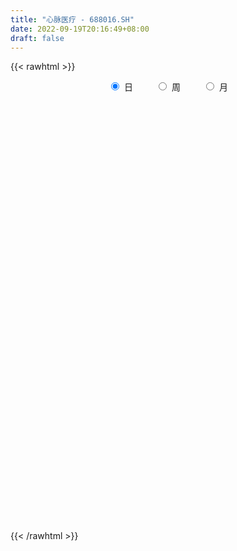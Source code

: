```yaml
---
title: "心脉医疗 - 688016.SH"
date: 2022-09-19T20:16:49+08:00
draft: false
---
```

{{< rawhtml >}}
    <div style="text-align: center">
        <label style="padding: 1rem;"><input style="margin-right: .5rem" type="radio" name="period" value="D" checked onclick="period_change(this)">日</label>
        <label style="padding: 1rem;"><input style="margin-right: .5rem" type="radio" name="period" value="W" onclick="period_change(this)">周</label>
        <label style="padding: 1rem;"><input style="margin-right: .5rem" type="radio" name="period" value="M" onclick="period_change(this)">月</label>
    </div>
    <div id="chart" style="height: 700px;"></div> 
    <script type="text/javascript">
        const D_v = [5362.1,8549.24,5292.3,3739.11,5322.43,4822.79,6301.2,3934.48,6529.65,4353.02,5634.06,9788.42,6520.98,4275.42,5617.44,7075.38,4337.79,5950.2,9230.63,6443.87,7097.33,4766.24,6644.65,7410.18,7246.4,9029.74,9528.93,5361.89,5783.45,6782.32,7999.44,8532.52,5024.85,6562.61,10204.37,4949.22,4022.01,6606.18,5661.13,6187.24,6098.86,9137.59,7757.37,8166.64,24225.5,17425.24,6211.13,6787.48,4270.67,4142.32,7940.36,4855.49,4228.87,3008.72,3812.61,3675.63,10100.91,19408.13,9542.53,6154.69,10574.39,8295.93,5486.12,3371.38,4415.21,5123.83,5556.57,7591.77,9276.65,9242.32,11595.02,9794.68,10812.24,6787.59,5885.99,5762.02,4902.58,3829.95,5508.45,3193.37,4958.0,5951.21,6599.85,5439.21,8604.05,11075.35,12552.76,9845.05,8743.18,12873.83,9192.65,11613.05,11841.86,4350.8,6134.19,5274.65,5312.11,5524.05,6024.32,6665.31,7298.25,5209.36,8189.89,6166.61,7783.61,7590.1,5905.06,6589.14,5668.15,4759.34,7058.88,5789.51,14429.42,9066.0,6000.19,4377.37,9532.63,10191.54,5562.02,8157.22,8401.04,6257.51,6689.06,3923.78,5043.19,8658.71,5981.34,5508.51,2912.3,5655.09,3053.97,3043.1,2151.11,2981.45,1621.03,1618.14,5585.32,4264.65,3105.52,2640.15,5056.93,3482.63,6626.64,4833.75,3949.46,2524.09,3535.55,9578.8,5227.43,4433.17,5654.09,3354.06,3928.48,3417.46,5551.31,24885.04,15737.67,9290.69,13836.79,9647.14,5867.44,6658.32,8044.88,6056.36,6179.21,5420.99,4420.5,4744.98,5510.84,5049.85,7451.33,3876.14,3967.33,7562.09,7822.18,8760.82,4528.48,5402.95,3782.76,4784.54,5236.85,14113.38,7230.65,6962.69,7302.25,4247.15,5384.2,5511.4,6447.13,5912.61,6446.05,5943.17,5806.15,5737.81,6517.19,6249.78,4803.1,4940.03,5582.65,5761.1,6183.16,4461.94,4150.52,7284.42,9780.68,11349.94,10408.23,11178.74,7143.56,13913.09,9419.6,9902.52,12603.44,18684.34,23220.74,26606.02,14021.86,15874.11,10748.03,13997.74,10950.62,11956.73,13231.88,16168.79,13206.19,10862.53,14387.03,11099.58,15947.3,15590.33,9842.41,7682.02,13362.32,11347.35,6869.96,8339.22,5198.66,8567.74,19064.76,15232.59,8083.78,6458.83,9111.42,9089.61,9826.95,6828.49,9633.63,14352.14,12695.66,8369.38,9682.53,8811.73,9701.59,5779.4,7404.83,15614.33,22190.25,11845.61,13471.63,27013.76,15845.67,12345.89,18339.73,12344.72,9328.94,12881.01,10982.95,7200.27,8232.71,8548.94,6186.55,13188.75,11244.25,5837.94,6544.46,6258.29,7216.74,5445.68,7945.94,11556.99,8115.01,13140.55,10323.18,14399.52,19410.5,18692.55,11111.78,11075.88,11697.52,9155.74,14969.04,15772.38,9481.65,12365.91,8290.55,7384.32,7551.98,7440.71,7289.06,10730.82,7722.66,4164.69,9430.42,4921.23,8618.84,6676.59,4419.12,11017.44,5549.47,6640.16,10085.49,5671.04,8604.18,3652.8,5528.3,4327.03,3690.93,6690.1,3074.55,3038.62,6187.27,5384.95,9067.39,3958.77,5388.94,4539.79,6988.36,6818.37,4581.69,5158.86,5074.14,5655.13,16103.38,11516.85,18062.63,10608.66,7963.84,10525.46,5404.67,10103.29,8492.36,5952.75,16210.47,10048.43,9413.12,7674.71,6583.95,5481.81,6408.89,6736.61,5113.65,5112.76,7944.87,3605.15,4117.18,3620.26,4294.87,2987.15,4423.39,5941.22,15718.31,13608.52,5058.93,4341.94,5069.71,8297.16,5437.98,5805.8,4889.08,5445.48,4380.49,3612.9,4511.99,12175.19,9129.22,5952.61,9867.7,4801.21,8793.95,4364.47,5651.9,3639.12,2550.95,5042.48,5731.53,4119.04,3240.86,3948.28,4420.31,4236.91,2926.14,3120.2,4127.83,3383.62,3835.43,2721.55,3262.71,5344.03,3821.14,6818.83,5321.2,7570.76,4529.79,7068.71,8357.25,5630.69,6680.63,5123.83,6714.04,5010.93,3893.12,3307.2,3213.94,2994.87,3175.49,3744.7,4511.87,4382.75,3484.23,4438.4,3383.64,5096.85,10677.19,11846.74,10445.14,12283.75,9628.35,12035.58,8267.06,15404.73,8850.16,7127.74,12721.82,9240.8,8499.24,6751.05,7796.2,8603.81,5247.77,7464.45,7863.64,9735.51,7422.36,7143.29,9191.19,15600.26,11760.48,16499.17,17945.8,8625.59,7214.46,7761.91,9908.0,14643.46,6897.92,7492.11,9035.6,7318.74,7481.32,8100.46,5275.83,35175.01,24498.84,12051.24,16652.57,10488.67,12756.45,11765.99,13538.79,12623.05,9387.65,7898.11,5854.92,11374.64,6504.34,7541.84,4848.52,5940.95,7326.02,10635.01,11818.73,8474.7,15344.26,7323.5,22230.41,13110.81,7235.71,9724.57,9457.15,6743.65,32032.94,19757.44,16474.08,8468.73,14057.35,14158.11,8174.95,11389.48,11023.67,12256.07]
const D_histogram = [0.0,-0.4467236467,-0.3353336418,-0.290827699,-0.2560902486,-0.4967470012,-1.5350825082,-2.1143521652,-3.16268014,-3.8384880324,-3.7133270537,-2.7651437067,-1.9009989282,-1.175805574,-0.5168806715,0.560455134,0.9067227222,1.3712475479,1.6424627937,1.1523320613,0.2591256156,-0.1129667527,0.1236188562,0.8438998632,1.7172654774,2.4224569432,3.4647657846,4.1516772679,4.0298254126,3.6152393102,2.4780055112,2.4849090462,2.0197307043,0.8406534564,-0.9538176967,-2.0166801197,-2.1254344707,-1.5860600369,-1.3160511554,-1.1819959606,-1.5829345831,-1.2064801045,-0.7209632215,-0.0587939485,-2.09654876,-2.459623717,-2.7669327304,-3.6371803774,-3.8095254557,-3.6435077564,-2.9020487706,-2.0695701929,-1.7735407305,-1.4614625926,-0.7503028565,-0.5859213121,-1.1167850256,-2.5820892986,-3.0308854606,-2.7457490238,-2.1815947508,-0.6853927252,0.5133868003,1.1196728707,1.731884975,2.3577196342,2.7739458279,2.5284068335,1.7724486102,1.1693093102,1.7075218016,2.6379971614,3.8954773267,5.0450801138,5.3016180049,5.1847431644,4.8064321462,4.1525194696,3.2613350347,2.6653213654,2.0120882171,1.4879420602,1.0158217544,0.296248581,-0.185912864,0.039945865,0.8967581012,0.9776131293,0.5426721208,1.8596560378,2.6059939568,2.5443559998,3.6776581025,4.0658090026,4.0721710472,3.535420993,3.9304407464,3.2154452337,3.8444844866,4.6532551884,3.3052878096,1.3317135698,-0.5251231038,-2.1604778463,-3.59124873,-4.0128810606,-3.9660381166,-4.9253277059,-4.8142525282,-4.6034170441,-4.4014515654,-3.4078804023,-4.6268509898,-3.8977094563,-3.2372669828,-2.5762892418,-1.9226938376,-1.8786030329,-2.4034677846,-2.1396087094,-1.5307470076,-0.3422325419,-0.2112430679,-0.070455047,-0.9352352746,-3.3585934802,-4.5443291484,-4.2947088113,-4.1570512265,-4.2647243084,-3.5733198477,-2.2413288538,-1.1500972157,-0.211383078,0.2505188553,0.6427737924,1.894065627,2.3298620061,2.685853419,2.9223689991,3.3565869578,4.0712939288,4.3075163963,4.3001289001,3.8996178562,3.2871482039,2.6251538485,2.4324504855,2.1408633614,1.656028616,2.0423780865,2.1304420719,1.7087295966,1.9838196983,2.7590347382,5.0873560513,6.1016385697,5.8633836408,4.174846505,3.1828196842,2.0479646784,1.7992998711,1.334526335,0.9560100402,-0.5856501723,-1.5540015355,-1.8598206674,-1.8934801997,-1.8372672778,-1.9072781848,-1.0298566679,-0.2391517813,-0.0376528982,1.4388580138,1.965647442,2.8351030527,3.2603891322,2.6430117585,2.2248918622,1.434778056,1.2378027439,3.5267208001,3.4881376372,2.0345720011,0.8001682055,-0.2218580968,-2.121166966,-3.5476038922,-3.9598062028,-4.9743675366,-5.2227965699,-6.0599366072,-5.2070512738,-4.0450430561,-1.8526356424,0.5124146067,2.0462129115,2.4021243589,4.3198660665,6.6645374519,6.8495591099,7.411267418,6.881279476,4.4225666894,4.3939587349,0.9009242348,-0.6519585407,-2.9582772441,-4.640439304,-5.9168731735,-6.8688167761,-7.1133909359,-7.6213834585,-8.8197345867,-8.5509787202,-9.9463504494,-9.4733123521,-10.0372973012,-9.9556580602,-9.708766152,-9.218923279,-8.7684557849,-7.0431404864,-7.1126877865,-6.1239443491,-4.916915332,-4.5734674377,-3.6831264219,-4.0499001833,-2.4479465761,-1.2201398864,-0.5628399005,1.0483417873,1.4615108196,1.6572032051,1.3202820156,1.3010820165,0.9436343714,-0.2793185528,0.3033884297,1.086781054,1.6282220886,1.0886419198,0.5910010581,0.0307916454,-0.1130356059,-0.3441878561,-1.1487730067,-1.040126969,-0.1147975242,0.0297231622,0.0371359112,0.717569032,1.0913880705,0.9682313858,2.1045528742,1.0041485518,0.067130105,0.3612806836,2.9297212635,3.969240808,4.2913324891,4.8282341905,4.7299126036,4.1155000301,4.1628104602,3.7749821454,3.1899616122,2.4913402828,1.821383868,1.0950638412,0.0345906598,-1.0368587608,-1.532076319,-1.7828133249,-1.6588906924,-1.332210064,-0.8701972317,-0.8701781129,-1.2885716046,-1.3610547737,-1.1000598657,-1.2155808591,-0.765014808,0.0140206058,1.229927221,2.01429834,2.2265735147,2.8751899151,2.7937333125,3.7337916792,4.8447024274,5.1369892561,5.6294329755,5.574338248,4.9607472644,4.5036129756,3.5870737109,2.9904363515,3.3628821758,2.8534789732,2.2895442886,1.237780079,0.4309837949,-0.6308745739,-1.7980513616,-2.4432895686,-3.190415233,-3.7641500036,-3.8644430748,-3.17082697,-2.9009084606,-2.0687199935,-1.5356708456,-1.4608958228,-1.0606605472,-1.0104268244,-1.6527865508,-1.7485847689,-1.6376676398,-1.9634153675,-2.1079829754,-1.3084649517,-0.6702618019,-0.1312723294,0.3322544722,0.6934323157,0.3139002192,-0.0856886193,-0.3982104996,-0.8258557367,-0.7544405223,-1.7334788355,-1.2913510179,-0.4030850869,-0.088765709,-0.2091719883,-0.8128854796,-1.1646358657,-1.7936631778,-2.6104736541,-2.7559297271,-3.402254449,-3.6176074452,-3.7290106958,-3.4520436547,-2.6766523811,-2.0918267669,-1.0371315656,-0.2290613708,0.1081747957,0.1847067699,0.944090949,1.4513370752,1.5581365632,1.7181386716,1.7594229075,1.5197353479,1.7493032521,1.9295854299,3.2834068663,3.6082641915,3.7224204038,3.4539194781,3.3110729999,3.5723960238,3.0511407857,1.9416888698,0.8568104441,0.6935801167,0.7895268706,0.0602141264,-0.7302550464,-1.8726945253,-1.5678474666,-1.0792051648,0.338768474,1.1836912991,2.4405893036,3.1854506835,2.8393779683,2.2436720185,1.878184702,2.2290008561,1.7206618694,1.226233928,0.8344866617,-0.0671343685,-1.0609511069,-2.1869503723,-2.6055428261,-3.1546650976,-3.3507645146,-3.5144483507,-3.1459989416,-2.8645961309,-2.8265790366,-3.0579155289,-3.0675621785,-3.5651082197,-3.7222409631,-3.5044222513,-3.2349881729,-2.139041889,-0.5693334766,0.3439433126,0.7645750742,1.3938074326,2.1584677395,2.7045457811,3.1841293185,3.1646119115,3.0615652253,2.857362885,2.7362636469,2.8141441739,2.6960908868,2.0328007584,1.5231351105,0.8113632676,0.4270220469,0.2332591672,1.1232850758,2.1724176187,3.0615771891,3.4107827658,2.9883191476,3.0311759064,2.3328958501,2.5670714547,2.2922378205,1.5754472519,1.6903206808,1.9553825763,2.0766952346,1.8830268636,1.4595045042,0.6625386416,0.1625316686,-0.2473982141,-0.2973805519,-0.6111291594,-1.1936148086,-1.4001047921,-1.3454251291,-0.6865074131,-0.9371353052,-0.3334804973,-0.7856042366,-1.1981488311,-1.8065887207,-2.9159756187,-3.8527096461,-3.2882764219,-3.1975359464,-2.9621003162,-2.98617865,-2.6370748977,-1.9821186958,-1.6100854575,-1.2199792712,-2.1489440872,-2.9282778852,-3.2555057339,-3.5753697483,-3.4272741125,-3.3827682699,-3.225505867,-2.5459949749,-1.5804542731,-0.923628749,-0.4275326429,-0.0572103665,0.6355552031,0.9693526639,1.0744027193,1.0721568419,1.098613225,1.0153625122,0.8960319189,0.6683175185,0.4526454354,-0.1274723462,-0.2416126596,0.1381288359,0.4638653496,0.7810157089,1.0137520139,1.2594785137,1.4133557043,1.9074469322,1.9176346048,2.2539637501,2.1663142538,2.2471787123,2.0573520627,1.9366960253,1.8364167657,1.5355531644,0.9157462371]
const D_fast = [0.0,-0.5584045584,-0.5308479639,-0.5590489458,-0.5883340576,-0.9531775605,-2.3752836946,-3.4831413928,-5.3221394027,-6.9575693032,-7.7607400879,-7.5038426676,-7.1149476212,-6.6837056604,-6.1540009258,-4.9365513368,-4.3636030681,-3.5562663554,-2.8744354112,-3.0764831282,-3.9049081701,-4.3052422266,-4.0377519036,-3.1064959308,-1.8038139472,-0.4930082456,1.4154920419,3.1403228423,4.02592734,4.5151510652,3.997418644,4.6255494405,4.6653037747,3.6963898909,1.6634643137,0.0964318607,-0.543681108,-0.4008216833,-0.4598255907,-0.6212693861,-1.4179416544,-1.3431072019,-1.0378311242,-0.3903603384,-2.9522523399,-3.9302332261,-4.9292754221,-6.7088181634,-7.8335446056,-8.5784038455,-8.5624570523,-8.2473710228,-8.394726743,-8.4480142532,-7.9244302313,-7.9065290149,-8.7165889848,-10.8274155825,-12.0339331096,-12.4352339288,-12.4164783435,-11.0916244992,-9.7644982736,-8.8782939855,-7.8331106375,-6.6178460698,-5.5081334191,-5.1215707051,-5.4344167758,-5.7452287483,-4.7801358065,-3.1901611563,-0.9588116594,1.4520611562,3.0340035485,4.2133144991,5.0366115174,5.4208287082,5.344978032,5.4152947041,5.2650836101,5.1129229682,4.894758101,4.2492470729,3.7206074118,3.9564526071,5.0374543687,5.362712679,5.0634397008,6.8453376272,8.2431740354,8.8176250784,10.8703417066,12.2749448575,13.2993496639,13.6464548579,15.0240847979,15.1129505936,16.7031109681,18.675195467,18.1535500406,16.5129041932,14.5247867437,12.3493125397,10.0207294734,8.5958768776,7.6512102926,5.4605887768,4.3681008225,3.4280820455,2.5296846328,2.6712856954,0.2956023605,0.0503165298,-0.0985577424,-0.0816523118,0.091269633,-0.3342903205,-1.4600220184,-1.7310651205,-1.5048901706,-0.4019338404,-0.3237551334,-0.2005808742,-1.2991699205,-4.5621764961,-6.8839944514,-7.7080513172,-8.6096565389,-9.783510698,-9.9854361992,-9.2137774187,-8.4100700845,-7.5242017163,-6.9996700692,-6.446721684,-4.7219134427,-3.703651562,-2.6761967944,-1.7090889646,-0.4357242664,1.2968061868,2.6099077534,3.6775524822,4.2519459024,4.4612633011,4.4555574077,4.8709666661,5.1145953824,5.043767791,5.9407117831,6.5613862864,6.5668562103,7.3379012366,8.802874961,12.4030352869,14.9427274478,16.1703184291,15.5254929196,15.3291710199,14.7063071837,14.9074673441,14.7763253918,14.636811607,12.9487388514,11.5918871043,10.8211128056,10.3140832234,9.9109793259,9.3641488726,9.9841062226,10.7150231638,10.9071088224,12.7433342379,13.7615355265,15.3397669004,16.5801502629,16.6235258289,16.7616288981,16.330209606,16.4426849799,19.613283236,20.4467344824,19.5018118466,18.4674501023,17.3899592759,14.9603586652,12.647020766,11.2448669046,8.9867136867,7.4325855109,5.0804613219,4.6315838367,4.7823312904,6.5115797935,9.0047336943,11.0500852269,12.0065277642,15.0042359883,19.0150417367,20.9124531722,23.3269783348,24.5173102618,23.1642391475,24.2341208768,20.9663174353,19.2504450246,16.2045570103,13.3622851243,10.6066329615,7.9374851649,5.914563271,3.5012248839,0.097940109,-1.7710487045,-5.6530080461,-7.5482980369,-10.6216073113,-13.0288825854,-15.2091822151,-17.0240701619,-18.765716614,-18.8011864371,-20.6489056838,-21.1911483337,-21.2133481496,-22.0132671147,-22.0437077044,-23.4229565116,-22.4329895485,-21.5102178304,-20.9936278195,-19.1203606849,-18.3418139477,-17.731820761,-17.7386714465,-17.4326009415,-17.5541399937,-18.8469225561,-18.1883684662,-17.1332805785,-16.1847840217,-16.4522037105,-16.8020943077,-17.354605809,-17.5266919618,-17.843891176,-18.9356695783,-19.0870552829,-18.1904252192,-18.0384737422,-18.0217770154,-17.1619516366,-16.5152855805,-16.3963844188,-14.7339247118,-15.5832918962,-16.5035278168,-16.1190570673,-12.8181861715,-10.7863564251,-9.3914316217,-7.6474713727,-6.5633148086,-6.1488523746,-5.0608393294,-4.504922108,-4.292452238,-4.3682384968,-4.5828489446,-5.0354030111,-6.0872285275,-7.4178926384,-8.2961292763,-8.9925696134,-9.2833696541,-9.2897415417,-9.0452780173,-9.2628034267,-10.0033398196,-10.4160866821,-10.4301067404,-10.8495229487,-10.5902105995,-9.8076700343,-8.2842816138,-6.9963359099,-6.2274173565,-4.8600034773,-4.2430267517,-2.3695204653,-0.0474341102,1.5291000325,3.4289019958,4.7673918303,5.3939876628,6.0627566179,6.0429857809,6.1939575093,7.4071238777,7.6110904184,7.6195418059,6.877222616,6.1781722807,4.9585952684,3.3419056403,2.0858450411,0.5411155684,-0.973656703,-2.040060543,-2.1391511806,-2.5944597864,-2.2794513176,-2.1303198812,-2.4207688141,-2.2856986753,-2.4880716586,-3.5436280227,-4.076572433,-4.3750722139,-5.1916737834,-5.8632371352,-5.3908353494,-4.9201976501,-4.41402626,-3.8674358403,-3.3328999178,-3.6339569596,-4.0549679528,-4.4670424581,-5.1011516293,-5.2183465455,-6.6307545676,-6.5114645044,-5.7239698452,-5.4318418945,-5.6045411709,-6.4114760321,-7.0543853846,-8.1318284912,-9.601257381,-10.4356958858,-11.9325842199,-13.0523390775,-14.095995002,-14.6820388745,-14.5758106963,-14.5139417738,-13.7185294638,-12.9677246117,-12.6034447463,-12.4807360797,-11.4853291633,-10.6152487683,-10.1189151395,-9.5293783632,-9.0482384005,-8.9079921231,-8.2410984058,-7.5784198705,-5.4037467176,-4.1768233446,-3.1320620313,-2.5370830875,-1.8521613157,-0.6977392858,-0.4562093275,-1.0802390259,-1.9509148406,-1.9407501389,-1.6474216672,-2.3616808799,-3.3347138142,-4.9453269245,-5.0324417325,-4.8136007219,-3.3109349646,-2.1700893147,-0.3030439843,1.2381800665,1.6019518433,1.5671638982,1.6712227572,2.5792891253,2.5011156059,2.3132461466,2.1301205457,1.2117159234,-0.0473385918,-1.7200754502,-2.7900536105,-4.1278421565,-5.1616327021,-6.2039286259,-6.6219789522,-7.0567251742,-7.725352839,-8.7211682136,-9.4977054078,-10.886528504,-11.9742214881,-12.6325083391,-13.1718213039,-12.6106354923,-11.1832604491,-10.1839978317,-9.5722223016,-8.594538085,-7.2902608432,-6.0680463563,-4.7924304894,-4.0207949185,-3.3584502984,-2.8483119174,-2.2853452438,-1.5039286734,-0.9479592387,-1.1030491775,-1.2319310478,-1.7408620738,-2.0184477828,-2.1538958706,-0.9830486931,0.6091882545,2.2637421222,3.4656433904,3.790259559,4.5909102944,4.4758542006,5.351797669,5.6500234898,5.3270947342,5.8645483333,6.6184558729,7.2589423398,7.5360306847,7.4773844514,6.8460532492,6.3866791934,5.9148997571,5.7905722813,5.324041384,4.4431520327,3.8866358511,3.6049592319,4.0922500946,3.6073383762,4.1276230598,3.4790982614,2.767016459,1.7069293893,-0.1314514134,-2.0313628523,-2.2889987335,-2.9976422446,-3.5027316936,-4.2733546898,-4.5835196619,-4.424093134,-4.4545812601,-4.3694698916,-5.8356707294,-7.3470739986,-8.4881782808,-9.7018847323,-10.4106076247,-11.2117938495,-11.8609079134,-11.817895765,-11.2474686315,-10.8215502946,-10.4323373492,-10.0763176644,-9.2246632941,-8.6485276673,-8.2748769321,-8.009083599,-7.7079739096,-7.5373839945,-7.432706608,-7.4933416287,-7.5958523529,-8.2078382212,-8.3823816994,-7.968107995,-7.5264051439,-7.0140008573,-6.5278265489,-5.9672304206,-5.460014304,-4.489061343,-3.9994650193,-3.0996449364,-2.6457158693,-2.0030567327,-1.6785453667,-1.3150273976,-0.9562024658,-0.873177776,-1.2640481441]
const D_slow = [0.0,-0.1116809117,-0.1955143221,-0.2682212469,-0.332243809,-0.4564305593,-0.8402011864,-1.3687892277,-2.1594592627,-3.1190812708,-4.0474130342,-4.7386989609,-5.2139486929,-5.5079000864,-5.6371202543,-5.4970064708,-5.2703257903,-4.9275139033,-4.5168982049,-4.2288151895,-4.1640337856,-4.1922754738,-4.1613707598,-3.950395794,-3.5210794246,-2.9154651888,-2.0492737427,-1.0113544257,-0.0038980725,0.899911755,1.5194131328,2.1406403943,2.6455730704,2.8557364345,2.6172820103,2.1131119804,1.5817533627,1.1852383535,0.8562255647,0.5607265745,0.1649929287,-0.1366270974,-0.3168679028,-0.3315663899,-0.8557035799,-1.4706095091,-2.1623426917,-3.071637786,-4.02401915,-4.9348960891,-5.6604082817,-6.1778008299,-6.6211860125,-6.9865516607,-7.1741273748,-7.3206077028,-7.5998039592,-8.2453262839,-9.003047649,-9.689484905,-10.2348835927,-10.406231774,-10.2778850739,-9.9979668562,-9.5649956125,-8.9755657039,-8.282079247,-7.6499775386,-7.206865386,-6.9145380585,-6.4876576081,-5.8281583177,-4.8542889861,-3.5930189576,-2.2676144564,-0.9714286653,0.2301793713,1.2683092386,2.0836429973,2.7499733387,3.2529953929,3.624980908,3.8789363466,3.9529984919,3.9065202758,3.9165067421,4.1406962674,4.3850995497,4.5207675799,4.9856815894,5.6371800786,6.2732690785,7.1926836042,8.2091358548,9.2271786166,10.1110338649,11.0936440515,11.8975053599,12.8586264815,14.0219402786,14.848262231,15.1811906235,15.0499098475,14.5097903859,13.6119782034,12.6087579383,11.6172484091,10.3859164827,9.1823533506,8.0314990896,6.9311361982,6.0791660977,4.9224533502,3.9480259861,3.1387092404,2.49463693,2.0139634706,1.5443127124,0.9434457662,0.4085435889,0.025856837,-0.0597012985,-0.1125120655,-0.1301258272,-0.3639346459,-1.2035830159,-2.339665303,-3.4133425058,-4.4526053125,-5.5187863896,-6.4121163515,-6.9724485649,-7.2599728689,-7.3128186383,-7.2501889245,-7.0894954764,-6.6159790697,-6.0335135681,-5.3620502134,-4.6314579636,-3.7923112242,-2.774487742,-1.6976086429,-0.6225764179,0.3523280462,1.1741150971,1.8304035593,2.4385161806,2.973732021,3.387739175,3.8983336966,4.4309442146,4.8581266137,5.3540815383,6.0438402228,7.3156792357,8.8410888781,10.3069347883,11.3506464145,12.1463513356,12.6583425052,13.108167473,13.4417990568,13.6808015668,13.5343890237,13.1458886399,12.680933473,12.2075634231,11.7482466036,11.2714270574,11.0139628905,10.9541749451,10.9447617206,11.304476224,11.7958880845,12.5046638477,13.3197611308,13.9805140704,14.5367370359,14.8954315499,15.2048822359,16.0865624359,16.9585968452,17.4672398455,17.6672818969,17.6118173727,17.0815256312,16.1946246581,15.2046731074,13.9610812233,12.6553820808,11.140397929,9.8386351106,8.8273743465,8.3642154359,8.4923190876,9.0038723155,9.6044034052,10.6843699218,12.3505042848,14.0628940623,15.9157109168,17.6360307858,18.7416724581,19.8401621419,20.0653932006,19.9024035654,19.1628342544,18.0027244283,16.523506135,14.806301941,13.027954207,11.1226083424,8.9176746957,6.7799300156,4.2933424033,1.9250143152,-0.5843100101,-3.0732245251,-5.5004160631,-7.8051468829,-9.9972608291,-11.7580459507,-13.5362178973,-15.0672039846,-16.2964328176,-17.439799677,-18.3605812825,-19.3730563283,-19.9850429723,-20.2900779439,-20.4307879191,-20.1687024722,-19.8033247673,-19.389023966,-19.0589534621,-18.733682958,-18.4977743652,-18.5676040033,-18.4917568959,-18.2200616324,-17.8130061103,-17.5408456303,-17.3930953658,-17.3853974544,-17.4136563559,-17.4997033199,-17.7868965716,-18.0469283139,-18.0756276949,-18.0681969044,-18.0589129266,-17.8795206686,-17.606673651,-17.3646158045,-16.838477586,-16.587440448,-16.5706579218,-16.4803377509,-15.747907435,-14.755597233,-13.6827641108,-12.4757055631,-11.2932274122,-10.2643524047,-9.2236497897,-8.2799042533,-7.4824138503,-6.8595787796,-6.4042328126,-6.1304668523,-6.1218191873,-6.3810338775,-6.7640529573,-7.2097562885,-7.6244789616,-7.9575314776,-8.1750807856,-8.3926253138,-8.714768215,-9.0550319084,-9.3300468748,-9.6339420896,-9.8251957916,-9.8216906401,-9.5142088348,-9.0106342499,-8.4539908712,-7.7351933924,-7.0367600643,-6.1033121445,-4.8921365376,-3.6078892236,-2.2005309797,-0.8069464177,0.4332403984,1.5591436423,2.45591207,3.2035211579,4.0442417018,4.7576114451,5.3299975173,5.639442537,5.7471884858,5.5894698423,5.1399570019,4.5291346097,3.7315308015,2.7904933006,1.8243825319,1.0316757894,0.3064486742,-0.2107313242,-0.5946490356,-0.9598729913,-1.2250381281,-1.4776448342,-1.8908414719,-2.3279876641,-2.7374045741,-3.2282584159,-3.7552541598,-4.0823703977,-4.2499358482,-4.2827539305,-4.1996903125,-4.0263322335,-3.9478571787,-3.9692793336,-4.0688319585,-4.2752958926,-4.4639060232,-4.8972757321,-5.2201134866,-5.3208847583,-5.3430761855,-5.3953691826,-5.5985905525,-5.8897495189,-6.3381653134,-6.9907837269,-7.6797661587,-8.5303297709,-9.4347316322,-10.3669843062,-11.2299952199,-11.8991583151,-12.4221150069,-12.6813978983,-12.738663241,-12.711619542,-12.6654428495,-12.4294201123,-12.0665858435,-11.6770517027,-11.2475170348,-10.8076613079,-10.427727471,-9.9904016579,-9.5080053004,-8.6871535839,-7.785087536,-6.8544824351,-5.9910025656,-5.1632343156,-4.2701353096,-3.5073501132,-3.0219278957,-2.8077252847,-2.6343302555,-2.4369485379,-2.4218950063,-2.6044587679,-3.0726323992,-3.4645942658,-3.734395557,-3.6497034386,-3.3537806138,-2.7436332879,-1.947270617,-1.2374261249,-0.6765081203,-0.2069619448,0.3502882692,0.7804537365,1.0870122186,1.295633884,1.2788502919,1.0136125151,0.4668749221,-0.1845107845,-0.9731770589,-1.8108681875,-2.6894802752,-3.4759800106,-4.1921290433,-4.8987738025,-5.6632526847,-6.4301432293,-7.3214202842,-8.251980525,-9.1280860878,-9.936833131,-10.4715936033,-10.6139269724,-10.5279411443,-10.3367973758,-9.9883455176,-9.4487285827,-8.7725921375,-7.9765598078,-7.18540683,-6.4200155237,-5.7056748024,-5.0216088907,-4.3180728472,-3.6440501255,-3.1358499359,-2.7550661583,-2.5522253414,-2.4454698297,-2.3871550378,-2.1063337689,-1.5632293642,-0.7978350669,0.0548606245,0.8019404114,1.559734388,2.1429583505,2.7847262142,3.3577856693,3.7516474823,4.1742276525,4.6630732966,5.1822471052,5.6530038211,6.0178799472,6.1835146076,6.2241475247,6.1622979712,6.0879528332,5.9351705434,5.6367668413,5.2867406432,4.950384361,4.7787575077,4.5444736814,4.4611035571,4.2647024979,3.9651652901,3.51351811,2.7845242053,1.8213467938,0.9992776883,0.1998937017,-0.5406313773,-1.2871760398,-1.9464447643,-2.4419744382,-2.8444958026,-3.1494906204,-3.6867266422,-4.4187961135,-5.2326725469,-6.126514984,-6.9833335121,-7.8290255796,-8.6354020464,-9.2719007901,-9.6670143584,-9.8979215456,-10.0048047063,-10.0191072979,-9.8602184972,-9.6178803312,-9.3492796514,-9.0812404409,-8.8065871346,-8.5527465066,-8.3287385269,-8.1616591473,-8.0484977884,-8.0803658749,-8.1407690398,-8.1062368309,-7.9902704935,-7.7950165662,-7.5415785628,-7.2267089343,-6.8733700083,-6.3965082752,-5.917099624,-5.3536086865,-4.8120301231,-4.250235445,-3.7358974293,-3.251723423,-2.7926192315,-2.4087309404,-2.1797943812]
const D_data = [['2020-08-28', 277.0, 280.0, 276.12, 281.56],['2020-08-31', 280.0, 273.0, 269.51, 283.87],['2020-09-01', 273.5, 278.75, 270.1, 279.0],['2020-09-02', 278.01, 278.05, 276.0, 283.18],['2020-09-03', 279.37, 277.88, 272.38, 280.0],['2020-09-04', 273.0, 273.51, 267.11, 275.94],['2020-09-07', 270.31, 259.13, 257.05, 272.99],['2020-09-08', 259.13, 258.87, 256.0, 264.0],['2020-09-09', 258.0, 246.2, 244.5, 258.0],['2020-09-10', 250.0, 243.0, 243.0, 253.5],['2020-09-11', 242.01, 248.0, 235.78, 249.48],['2020-09-14', 252.92, 258.0, 252.9, 269.99],['2020-09-15', 257.0, 259.28, 252.1, 263.98],['2020-09-16', 258.93, 259.85, 258.5, 266.8],['2020-09-17', 260.78, 261.3, 255.99, 264.92],['2020-09-18', 261.78, 270.48, 259.27, 270.78],['2020-09-21', 270.0, 265.0, 265.0, 272.0],['2020-09-22', 266.0, 268.87, 263.42, 274.88],['2020-09-23', 269.2, 268.98, 267.52, 274.45],['2020-09-24', 267.0, 259.34, 259.29, 270.49],['2020-09-25', 260.5, 250.5, 250.18, 262.43],['2020-09-28', 252.0, 253.06, 246.97, 254.36],['2020-09-29', 254.43, 259.73, 252.01, 265.09],['2020-09-30', 262.88, 268.2, 262.11, 274.0],['2020-10-09', 273.99, 274.94, 269.0, 277.99],['2020-10-12', 275.98, 278.32, 269.13, 280.0],['2020-10-13', 278.3, 289.3, 276.09, 289.98],['2020-10-14', 288.0, 292.38, 285.99, 297.0],['2020-10-15', 290.01, 286.99, 284.47, 292.78],['2020-10-16', 283.2, 285.0, 283.2, 296.98],['2020-10-19', 283.56, 274.35, 272.0, 285.0],['2020-10-20', 274.25, 287.88, 271.17, 288.08],['2020-10-21', 288.06, 282.87, 282.5, 291.96],['2020-10-22', 280.58, 271.0, 268.38, 287.78],['2020-10-23', 273.5, 255.56, 250.8, 274.39],['2020-10-26', 255.05, 256.12, 245.33, 259.2],['2020-10-27', 256.13, 263.5, 256.13, 265.0],['2020-10-28', 265.55, 271.5, 263.98, 274.48],['2020-10-29', 270.0, 269.3, 263.3, 272.36],['2020-10-30', 274.01, 267.79, 264.31, 274.01],['2020-11-02', 268.8, 259.3, 259.11, 271.76],['2020-11-03', 258.84, 267.86, 258.84, 270.38],['2020-11-04', 269.32, 270.76, 264.58, 273.58],['2020-11-05', 274.5, 275.73, 273.75, 283.98],['2020-11-06', 271.38, 237.2, 226.07, 271.38],['2020-11-09', 232.0, 249.68, 221.0, 255.0],['2020-11-10', 248.0, 246.2, 245.51, 254.87],['2020-11-11', 241.75, 233.0, 232.22, 248.92],['2020-11-12', 235.33, 235.42, 233.01, 240.75],['2020-11-13', 233.02, 236.01, 230.0, 238.0],['2020-11-16', 255.99, 242.3, 233.0, 255.99],['2020-11-17', 245.0, 244.87, 237.2, 247.0],['2020-11-18', 244.84, 238.75, 234.5, 246.86],['2020-11-19', 238.0, 238.33, 236.0, 241.33],['2020-11-20', 237.79, 244.21, 237.79, 246.66],['2020-11-23', 244.21, 238.16, 236.5, 244.24],['2020-11-24', 237.2, 226.7, 221.62, 237.97],['2020-11-25', 224.34, 206.95, 197.5, 224.34],['2020-11-26', 202.1, 211.01, 202.0, 213.48],['2020-11-27', 214.18, 216.11, 208.9, 218.49],['2020-11-30', 216.11, 218.51, 211.05, 223.0],['2020-12-01', 219.8, 233.16, 216.31, 235.0],['2020-12-02', 234.38, 235.2, 231.01, 238.15],['2020-12-03', 234.64, 231.88, 231.32, 238.12],['2020-12-04', 231.0, 235.01, 231.0, 239.5],['2020-12-07', 234.2, 238.86, 232.05, 242.9],['2020-12-08', 238.87, 239.89, 235.45, 241.71],['2020-12-09', 242.45, 233.05, 232.33, 247.0],['2020-12-10', 233.0, 224.6, 223.0, 237.0],['2020-12-11', 228.0, 223.0, 217.0, 232.68],['2020-12-14', 225.0, 237.33, 222.01, 239.0],['2020-12-15', 239.88, 247.1, 237.8, 251.69],['2020-12-16', 247.1, 259.0, 245.31, 260.5],['2020-12-17', 258.52, 267.17, 258.52, 268.0],['2020-12-18', 266.0, 263.53, 253.74, 268.8],['2020-12-21', 265.0, 263.21, 257.84, 266.0],['2020-12-22', 264.45, 262.55, 261.71, 268.0],['2020-12-23', 262.7, 260.0, 255.51, 265.79],['2020-12-24', 258.02, 256.05, 249.32, 263.8],['2020-12-25', 255.93, 258.44, 249.49, 259.43],['2020-12-28', 257.97, 256.64, 244.3, 257.97],['2020-12-29', 256.6, 256.96, 249.45, 264.31],['2020-12-30', 257.9, 256.45, 248.2, 259.65],['2020-12-31', 255.44, 251.2, 250.11, 258.2],['2021-01-04', 251.94, 251.52, 250.1, 262.5],['2021-01-05', 251.0, 260.2, 250.02, 265.56],['2021-01-06', 263.79, 272.0, 256.5, 277.0],['2021-01-07', 274.01, 266.18, 266.01, 285.0],['2021-01-08', 266.8, 260.0, 249.15, 271.87],['2021-01-11', 256.51, 286.0, 253.84, 291.7],['2021-01-12', 286.51, 287.0, 279.03, 296.59],['2021-01-13', 286.0, 281.65, 266.98, 292.18],['2021-01-14', 280.0, 303.0, 277.78, 309.63],['2021-01-15', 307.5, 302.0, 293.0, 307.5],['2021-01-18', 300.0, 302.8, 296.0, 309.99],['2021-01-19', 302.8, 298.99, 290.1, 302.8],['2021-01-20', 296.01, 314.8, 295.0, 318.88],['2021-01-21', 318.88, 304.53, 301.9, 318.88],['2021-01-22', 300.0, 325.75, 300.0, 330.0],['2021-01-25', 326.8, 337.24, 325.5, 338.88],['2021-01-26', 347.0, 314.0, 313.89, 349.99],['2021-01-27', 315.0, 301.15, 297.01, 316.0],['2021-01-28', 296.76, 294.7, 290.0, 309.28],['2021-01-29', 294.5, 289.03, 285.0, 308.45],['2021-02-01', 287.78, 282.97, 277.07, 292.39],['2021-02-02', 285.0, 289.41, 271.45, 293.99],['2021-02-03', 288.0, 292.79, 280.0, 297.44],['2021-02-04', 292.02, 275.7, 273.0, 295.47],['2021-02-05', 277.81, 284.3, 276.0, 293.75],['2021-02-08', 284.11, 283.87, 277.35, 289.99],['2021-02-09', 284.0, 282.33, 275.2, 287.8],['2021-02-10', 281.98, 293.29, 278.07, 295.88],['2021-02-18', 295.0, 262.5, 257.35, 295.97],['2021-02-19', 264.99, 282.8, 262.01, 287.99],['2021-02-22', 278.57, 283.35, 270.03, 290.0],['2021-02-23', 283.31, 285.01, 272.0, 289.69],['2021-02-24', 286.24, 287.0, 282.01, 300.8],['2021-02-25', 284.0, 279.98, 267.51, 291.31],['2021-02-26', 275.01, 270.0, 263.86, 285.0],['2021-03-01', 272.6, 277.45, 271.46, 288.49],['2021-03-02', 282.0, 282.7, 277.0, 299.6],['2021-03-03', 280.3, 294.09, 277.0, 296.0],['2021-03-04', 294.2, 284.18, 281.18, 299.78],['2021-03-05', 280.0, 284.91, 269.98, 285.91],['2021-03-08', 285.0, 269.9, 269.05, 294.0],['2021-03-09', 268.0, 239.6, 237.1, 269.36],['2021-03-10', 246.79, 241.89, 240.0, 260.0],['2021-03-11', 243.71, 253.38, 237.96, 257.0],['2021-03-12', 253.18, 249.07, 242.93, 254.03],['2021-03-15', 248.0, 241.98, 235.0, 248.0],['2021-03-16', 239.7, 249.58, 239.7, 252.0],['2021-03-17', 246.55, 259.81, 245.3, 264.88],['2021-03-18', 258.33, 260.99, 255.12, 265.75],['2021-03-19', 258.98, 263.0, 257.12, 266.88],['2021-03-22', 262.45, 259.8, 255.21, 267.43],['2021-03-23', 261.99, 260.58, 256.0, 263.5],['2021-03-24', 260.02, 275.85, 256.55, 277.69],['2021-03-25', 272.44, 271.0, 268.5, 278.21],['2021-03-26', 272.99, 273.35, 269.36, 283.8],['2021-03-29', 277.77, 275.0, 270.88, 279.98],['2021-03-30', 271.0, 281.22, 271.0, 295.0],['2021-03-31', 283.0, 290.37, 281.99, 294.0],['2021-04-01', 284.82, 290.0, 282.0, 293.7],['2021-04-02', 288.0, 290.86, 288.0, 301.85],['2021-04-06', 294.0, 288.1, 288.0, 301.97],['2021-04-07', 290.44, 285.69, 281.6, 291.0],['2021-04-08', 285.32, 284.2, 282.54, 288.57],['2021-04-09', 287.77, 290.1, 281.28, 296.7],['2021-04-12', 290.99, 289.77, 285.83, 298.92],['2021-04-13', 285.02, 287.22, 285.02, 293.97],['2021-04-14', 290.77, 299.88, 290.26, 301.0],['2021-04-15', 300.98, 299.7, 295.5, 304.99],['2021-04-16', 297.2, 294.61, 293.19, 309.88],['2021-04-19', 293.19, 305.16, 293.19, 307.98],['2021-04-20', 305.19, 317.0, 305.18, 325.15],['2021-04-21', 360.0, 349.0, 333.0, 364.0],['2021-04-22', 345.7, 347.25, 340.12, 353.99],['2021-04-23', 344.01, 339.83, 339.5, 350.12],['2021-04-26', 339.85, 322.0, 319.0, 344.0],['2021-04-27', 319.9, 328.09, 319.01, 332.0],['2021-04-28', 330.9, 324.4, 323.0, 335.5],['2021-04-29', 327.67, 335.14, 321.01, 339.46],['2021-04-30', 348.17, 333.65, 322.6, 348.88],['2021-05-06', 328.91, 335.3, 328.28, 341.94],['2021-05-07', 335.3, 317.6, 316.0, 335.3],['2021-05-10', 323.0, 319.02, 316.0, 326.88],['2021-05-11', 317.01, 324.34, 312.73, 325.8],['2021-05-12', 321.18, 327.1, 317.17, 329.98],['2021-05-13', 323.18, 328.5, 321.7, 330.5],['2021-05-14', 333.64, 327.02, 324.16, 336.8],['2021-05-17', 327.21, 341.5, 326.99, 355.65],['2021-05-18', 346.51, 346.0, 337.01, 347.71],['2021-05-19', 343.0, 342.76, 340.26, 357.8],['2021-05-20', 342.48, 365.45, 341.01, 369.09],['2021-05-21', 365.54, 362.0, 353.2, 372.0],['2021-05-24', 360.01, 373.75, 345.21, 376.33],['2021-05-25', 370.8, 375.99, 368.07, 376.75],['2021-05-26', 375.94, 366.72, 359.23, 375.94],['2021-05-27', 368.72, 370.4, 361.61, 373.82],['2021-05-28', 370.08, 366.03, 360.56, 376.7],['2021-05-31', 366.03, 374.01, 365.3, 376.5],['2021-06-01', 375.99, 415.0, 374.0, 420.39],['2021-06-02', 418.0, 397.11, 396.0, 418.0],['2021-06-03', 396.34, 380.0, 375.0, 399.46],['2021-06-04', 380.0, 379.1, 377.0, 387.45],['2021-06-07', 383.55, 378.39, 367.98, 383.8],['2021-06-08', 378.0, 361.0, 354.02, 379.89],['2021-06-09', 360.0, 358.0, 352.2, 363.33],['2021-06-10', 359.33, 364.95, 350.0, 366.03],['2021-06-11', 364.0, 352.02, 351.18, 366.85],['2021-06-15', 351.01, 356.0, 344.3, 364.36],['2021-06-16', 353.61, 342.84, 340.8, 359.99],['2021-06-17', 342.68, 361.04, 341.0, 364.88],['2021-06-18', 361.54, 368.0, 357.01, 383.01],['2021-06-21', 364.01, 388.88, 363.39, 392.25],['2021-06-22', 385.6, 404.08, 385.6, 408.3],['2021-06-23', 404.59, 406.52, 400.07, 418.02],['2021-06-24', 407.51, 400.0, 393.03, 414.98],['2021-06-25', 399.75, 429.9, 399.75, 433.33],['2021-06-28', 423.9, 452.88, 423.83, 456.01],['2021-06-29', 452.88, 439.99, 435.01, 454.34],['2021-06-30', 446.79, 454.61, 435.0, 458.77],['2021-07-01', 458.88, 449.15, 447.0, 468.2],['2021-07-02', 442.0, 424.0, 422.79, 450.89],['2021-07-05', 423.11, 454.01, 423.11, 480.0],['2021-07-06', 453.1, 406.0, 397.5, 458.0],['2021-07-07', 406.0, 419.58, 403.01, 432.67],['2021-07-08', 416.01, 401.0, 395.04, 432.18],['2021-07-09', 398.14, 397.6, 390.03, 408.88],['2021-07-12', 396.0, 392.88, 384.7, 408.32],['2021-07-13', 395.15, 388.0, 382.03, 406.68],['2021-07-14', 388.0, 389.99, 381.32, 397.01],['2021-07-15', 388.88, 380.45, 373.3, 389.99],['2021-07-16', 381.0, 361.99, 348.0, 384.0],['2021-07-19', 351.75, 372.0, 335.88, 375.0],['2021-07-20', 369.0, 341.44, 330.75, 369.0],['2021-07-21', 335.0, 355.0, 334.5, 362.8],['2021-07-22', 354.62, 334.01, 329.0, 356.0],['2021-07-23', 332.13, 332.5, 330.15, 340.97],['2021-07-26', 331.29, 326.95, 313.01, 342.0],['2021-07-27', 325.62, 323.44, 323.22, 340.85],['2021-07-28', 322.51, 317.0, 303.66, 328.77],['2021-07-29', 328.0, 330.98, 313.5, 335.0],['2021-07-30', 327.6, 305.48, 296.99, 327.6],['2021-08-02', 302.87, 313.88, 302.87, 318.39],['2021-08-03', 312.1, 315.9, 299.65, 322.03],['2021-08-04', 313.83, 303.06, 302.0, 318.96],['2021-08-05', 300.0, 307.39, 296.0, 313.0],['2021-08-06', 305.12, 287.25, 284.0, 307.54],['2021-08-09', 287.52, 309.86, 285.55, 312.5],['2021-08-10', 310.0, 308.5, 298.0, 314.64],['2021-08-11', 308.51, 302.84, 301.18, 312.0],['2021-08-12', 305.0, 318.25, 302.85, 322.55],['2021-08-13', 315.01, 306.88, 301.19, 321.0],['2021-08-16', 306.88, 304.26, 300.5, 311.97],['2021-08-17', 303.5, 295.65, 293.23, 310.99],['2021-08-18', 297.19, 297.02, 295.02, 304.98],['2021-08-19', 297.7, 290.0, 286.6, 299.88],['2021-08-20', 286.0, 272.48, 266.66, 288.0],['2021-08-23', 271.02, 290.74, 270.0, 294.88],['2021-08-24', 291.52, 294.9, 285.02, 300.99],['2021-08-25', 299.0, 293.98, 287.01, 299.54],['2021-08-26', 296.12, 279.0, 277.88, 299.47],['2021-08-27', 280.56, 274.89, 272.2, 289.29],['2021-08-30', 274.47, 269.0, 266.64, 281.8],['2021-08-31', 269.54, 269.79, 266.0, 274.98],['2021-09-01', 268.0, 265.0, 257.0, 269.2],['2021-09-02', 262.34, 251.88, 250.02, 268.0],['2021-09-03', 254.02, 258.0, 250.94, 265.99],['2021-09-06', 263.26, 268.0, 253.05, 271.5],['2021-09-07', 268.0, 258.5, 256.42, 268.55],['2021-09-08', 258.84, 254.64, 253.23, 263.99],['2021-09-09', 253.78, 262.68, 252.0, 268.8],['2021-09-10', 263.84, 259.89, 255.15, 264.0],['2021-09-13', 260.89, 252.67, 252.27, 263.0],['2021-09-14', 252.67, 270.0, 252.67, 273.8],['2021-09-15', 269.39, 240.92, 240.2, 269.39],['2021-09-16', 242.0, 235.5, 233.7, 242.3],['2021-09-17', 235.5, 247.0, 233.95, 251.8],['2021-09-22', 253.0, 282.3, 253.0, 287.0],['2021-09-23', 285.57, 273.52, 267.0, 286.9],['2021-09-24', 273.51, 269.51, 263.5, 273.52],['2021-09-27', 269.51, 276.33, 267.01, 282.0],['2021-09-28', 276.95, 271.7, 265.3, 278.71],['2021-09-29', 271.0, 265.31, 262.01, 273.99],['2021-09-30', 262.98, 274.0, 262.98, 282.63],['2021-10-08', 280.01, 269.56, 268.73, 280.01],['2021-10-11', 270.99, 266.12, 265.6, 274.88],['2021-10-12', 265.0, 262.47, 262.05, 273.83],['2021-10-13', 265.18, 259.9, 253.46, 265.18],['2021-10-14', 259.95, 255.68, 252.52, 262.26],['2021-10-15', 255.0, 246.22, 240.58, 259.49],['2021-10-18', 244.03, 239.0, 235.68, 247.2],['2021-10-19', 239.0, 240.0, 237.01, 243.59],['2021-10-20', 240.02, 238.71, 236.27, 246.64],['2021-10-21', 240.98, 240.62, 238.02, 243.5],['2021-10-22', 240.01, 242.07, 240.01, 246.66],['2021-10-25', 241.26, 243.87, 237.47, 245.65],['2021-10-26', 242.48, 237.45, 236.0, 244.79],['2021-10-27', 239.95, 228.98, 224.26, 239.95],['2021-10-28', 226.01, 229.65, 226.01, 238.32],['2021-10-29', 236.0, 232.04, 225.0, 238.94],['2021-11-01', 232.11, 225.43, 222.26, 234.58],['2021-11-02', 226.88, 231.25, 221.54, 239.3],['2021-11-03', 232.0, 237.0, 224.18, 237.98],['2021-11-04', 236.76, 247.01, 236.03, 255.89],['2021-11-05', 247.02, 247.01, 242.61, 249.88],['2021-11-08', 246.0, 243.0, 237.26, 248.02],['2021-11-09', 243.2, 251.7, 240.23, 254.38],['2021-11-10', 252.26, 245.31, 242.1, 253.52],['2021-11-11', 245.31, 262.13, 243.77, 265.0],['2021-11-12', 261.0, 272.5, 258.88, 275.87],['2021-11-15', 272.9, 269.45, 266.5, 274.7],['2021-11-16', 269.45, 278.0, 266.0, 282.99],['2021-11-17', 276.97, 276.61, 273.18, 282.96],['2021-11-18', 275.0, 272.0, 263.1, 277.3],['2021-11-19', 269.95, 275.0, 269.9, 280.96],['2021-11-22', 274.01, 269.05, 266.27, 275.5],['2021-11-23', 267.18, 272.0, 266.61, 278.0],['2021-11-24', 271.96, 286.61, 271.25, 292.0],['2021-11-25', 286.6, 278.31, 277.3, 290.85],['2021-11-26', 279.98, 277.5, 275.01, 284.0],['2021-11-29', 277.28, 269.2, 265.16, 278.9],['2021-11-30', 270.86, 268.71, 266.06, 272.88],['2021-12-01', 269.71, 261.17, 261.06, 269.71],['2021-12-02', 262.1, 253.59, 253.03, 263.62],['2021-12-03', 254.95, 254.2, 251.79, 258.42],['2021-12-06', 252.02, 247.47, 243.5, 255.5],['2021-12-07', 248.23, 243.73, 241.96, 250.97],['2021-12-08', 244.4, 245.1, 240.0, 246.99],['2021-12-09', 245.11, 254.04, 245.0, 256.0],['2021-12-10', 252.01, 249.0, 248.53, 257.0],['2021-12-13', 250.69, 257.05, 248.81, 261.66],['2021-12-14', 257.1, 255.5, 254.11, 259.8],['2021-12-15', 254.66, 250.09, 249.02, 257.51],['2021-12-16', 249.56, 254.29, 248.61, 254.47],['2021-12-17', 256.0, 250.1, 249.04, 256.2],['2021-12-20', 250.0, 238.5, 237.01, 253.76],['2021-12-21', 239.4, 241.68, 237.06, 242.8],['2021-12-22', 241.6, 242.59, 241.37, 245.65],['2021-12-23', 242.55, 234.66, 232.6, 243.95],['2021-12-24', 235.5, 233.52, 230.13, 237.97],['2021-12-27', 231.0, 245.2, 231.0, 250.5],['2021-12-28', 248.11, 245.69, 244.02, 252.78],['2021-12-29', 245.34, 246.71, 243.43, 252.0],['2021-12-30', 248.46, 247.96, 242.68, 248.5],['2021-12-31', 247.52, 248.74, 244.65, 249.9],['2022-01-04', 249.89, 239.24, 236.21, 249.89],['2022-01-05', 239.49, 236.4, 234.56, 240.49],['2022-01-06', 236.53, 234.79, 230.33, 237.5],['2022-01-07', 235.99, 230.25, 229.05, 237.01],['2022-01-10', 230.18, 234.28, 222.5, 235.08],['2022-01-11', 233.15, 216.98, 212.5, 234.0],['2022-01-12', 220.88, 231.4, 220.0, 233.3],['2022-01-13', 229.27, 239.17, 229.27, 248.99],['2022-01-14', 243.0, 234.28, 230.11, 243.0],['2022-01-17', 235.0, 228.47, 226.6, 236.41],['2022-01-18', 230.0, 219.25, 218.02, 230.79],['2022-01-19', 217.99, 218.2, 217.31, 221.99],['2022-01-20', 217.89, 210.0, 209.51, 218.98],['2022-01-21', 211.0, 201.0, 200.0, 211.01],['2022-01-24', 201.98, 203.6, 197.89, 206.38],['2022-01-25', 204.21, 191.54, 190.58, 205.57],['2022-01-26', 194.0, 190.5, 186.3, 194.85],['2022-01-27', 190.5, 186.55, 186.37, 194.98],['2022-01-28', 192.0, 187.44, 186.09, 192.88],['2022-02-07', 190.01, 192.43, 188.88, 197.0],['2022-02-08', 191.56, 190.08, 187.02, 195.0],['2022-02-09', 190.5, 197.37, 188.68, 197.5],['2022-02-10', 197.28, 197.01, 192.32, 198.47],['2022-02-11', 195.01, 192.35, 190.21, 196.43],['2022-02-14', 190.06, 188.51, 187.0, 192.59],['2022-02-15', 188.45, 198.0, 186.44, 201.52],['2022-02-16', 198.66, 197.49, 194.74, 198.88],['2022-02-17', 198.78, 193.65, 193.44, 198.78],['2022-02-18', 190.69, 194.72, 190.69, 196.15],['2022-02-21', 195.9, 193.6, 192.16, 196.98],['2022-02-22', 192.98, 189.34, 188.02, 192.98],['2022-02-23', 189.54, 195.05, 189.01, 195.71],['2022-02-24', 195.0, 195.63, 192.28, 198.98],['2022-02-25', 199.0, 215.3, 199.0, 218.02],['2022-02-28', 215.48, 208.55, 206.94, 218.8],['2022-03-01', 209.71, 209.0, 207.0, 211.99],['2022-03-02', 208.47, 205.75, 201.35, 208.47],['2022-03-03', 206.0, 208.13, 205.75, 209.9],['2022-03-04', 207.95, 215.61, 201.5, 218.0],['2022-03-07', 216.0, 207.2, 206.0, 216.0],['2022-03-08', 208.85, 196.94, 196.25, 208.92],['2022-03-09', 197.06, 192.0, 186.51, 199.31],['2022-03-10', 198.44, 200.4, 197.99, 203.39],['2022-03-11', 196.61, 203.7, 195.0, 204.55],['2022-03-14', 203.48, 191.63, 191.63, 203.51],['2022-03-15', 190.0, 186.11, 186.11, 192.65],['2022-03-16', 187.0, 175.0, 165.98, 191.76],['2022-03-17', 176.99, 189.02, 176.98, 194.99],['2022-03-18', 189.02, 191.9, 186.63, 192.77],['2022-03-21', 191.0, 207.9, 190.85, 208.6],['2022-03-22', 207.04, 206.97, 203.0, 210.95],['2022-03-23', 205.99, 218.86, 202.41, 221.99],['2022-03-24', 218.0, 219.8, 214.55, 220.99],['2022-03-25', 221.99, 209.4, 209.31, 221.99],['2022-03-28', 209.26, 205.62, 205.02, 210.66],['2022-03-29', 205.84, 207.49, 203.68, 212.59],['2022-03-30', 208.0, 218.09, 208.0, 219.9],['2022-03-31', 218.1, 208.56, 206.0, 219.88],['2022-04-01', 207.06, 207.33, 202.12, 210.0],['2022-04-06', 207.0, 207.21, 202.23, 208.0],['2022-04-07', 206.4, 197.8, 197.0, 208.85],['2022-04-08', 198.39, 191.21, 190.09, 200.96],['2022-04-11', 191.15, 182.6, 181.0, 191.15],['2022-04-12', 181.24, 185.37, 179.0, 185.9],['2022-04-13', 183.3, 178.71, 178.71, 184.95],['2022-04-14', 179.7, 178.3, 176.04, 182.74],['2022-04-15', 177.0, 174.65, 172.5, 178.3],['2022-04-18', 175.99, 178.76, 171.01, 181.56],['2022-04-19', 178.5, 176.47, 175.02, 181.48],['2022-04-20', 175.01, 171.35, 170.5, 178.0],['2022-04-21', 170.0, 164.33, 164.03, 173.8],['2022-04-22', 164.33, 163.13, 161.5, 167.32],['2022-04-25', 159.0, 151.99, 150.2, 161.0],['2022-04-26', 151.69, 150.44, 149.02, 157.11],['2022-04-27', 151.0, 151.16, 142.5, 151.98],['2022-04-28', 151.48, 149.06, 145.96, 151.78],['2022-04-29', 147.66, 159.51, 147.66, 161.0],['2022-05-05', 163.0, 170.09, 162.01, 173.35],['2022-05-06', 165.21, 167.0, 163.0, 171.39],['2022-05-09', 167.89, 163.4, 161.03, 170.0],['2022-05-10', 162.0, 168.28, 160.06, 170.99],['2022-05-11', 167.44, 173.8, 166.56, 179.7],['2022-05-12', 173.02, 175.27, 173.02, 179.79],['2022-05-13', 177.09, 178.39, 174.0, 179.8],['2022-05-16', 179.84, 174.85, 174.62, 180.69],['2022-05-17', 175.0, 175.0, 171.5, 176.28],['2022-05-18', 174.74, 174.41, 173.33, 178.98],['2022-05-19', 170.0, 176.05, 169.81, 176.41],['2022-05-20', 175.73, 179.99, 175.73, 183.58],['2022-05-23', 179.23, 179.07, 177.2, 181.99],['2022-05-24', 178.2, 171.53, 171.4, 180.65],['2022-05-25', 171.54, 171.28, 170.09, 173.86],['2022-05-26', 171.28, 165.99, 165.12, 171.28],['2022-05-27', 167.5, 167.26, 166.68, 170.4],['2022-05-30', 166.55, 168.0, 161.36, 169.0],['2022-05-31', 166.45, 183.7, 166.45, 184.45],['2022-06-01', 183.77, 192.02, 182.53, 194.0],['2022-06-02', 190.5, 197.21, 187.38, 200.79],['2022-06-06', 199.8, 196.35, 194.99, 204.95],['2022-06-07', 195.81, 189.11, 187.8, 195.95],['2022-06-08', 188.95, 196.5, 187.8, 199.95],['2022-06-09', 194.03, 187.85, 187.33, 198.6],['2022-06-10', 188.18, 200.6, 186.62, 200.6],['2022-06-13', 198.01, 196.5, 192.31, 199.98],['2022-06-14', 193.16, 190.33, 187.11, 195.7],['2022-06-15', 191.99, 201.0, 190.63, 202.5],['2022-06-16', 201.0, 206.01, 198.21, 211.3],['2022-06-17', 203.27, 207.58, 199.06, 210.49],['2022-06-20', 207.25, 205.8, 204.26, 214.35],['2022-06-21', 204.25, 203.42, 201.55, 212.0],['2022-06-22', 202.71, 197.15, 195.2, 206.9],['2022-06-23', 197.15, 198.57, 194.11, 200.0],['2022-06-24', 198.6, 198.08, 195.11, 204.67],['2022-06-27', 199.0, 202.0, 196.81, 204.0],['2022-06-28', 200.2, 198.2, 191.3, 201.48],['2022-06-29', 196.86, 192.5, 191.38, 202.33],['2022-06-30', 192.51, 194.81, 190.28, 196.29],['2022-07-01', 193.65, 197.3, 190.23, 200.74],['2022-07-04', 197.21, 206.69, 191.6, 209.7],['2022-07-05', 204.79, 196.41, 194.12, 206.81],['2022-07-06', 196.0, 208.21, 196.0, 214.99],['2022-07-07', 210.0, 195.56, 195.2, 212.0],['2022-07-08', 195.0, 193.5, 191.89, 199.0],['2022-07-11', 193.33, 187.6, 185.5, 194.74],['2022-07-12', 185.9, 175.21, 175.01, 186.55],['2022-07-13', 175.7, 169.43, 168.03, 177.76],['2022-07-14', 170.98, 184.57, 170.1, 186.54],['2022-07-15', 182.6, 177.89, 177.88, 184.0],['2022-07-18', 178.1, 178.09, 174.52, 182.0],['2022-07-19', 177.16, 172.89, 172.3, 179.95],['2022-07-20', 173.68, 175.96, 173.21, 176.97],['2022-07-21', 176.21, 180.35, 174.8, 184.45],['2022-07-22', 180.35, 177.77, 177.26, 185.6],['2022-07-25', 179.22, 178.5, 177.0, 185.6],['2022-07-26', 176.35, 158.66, 153.18, 176.35],['2022-07-27', 158.58, 153.28, 152.2, 158.59],['2022-07-28', 154.55, 152.77, 152.5, 155.27],['2022-07-29', 152.5, 147.55, 146.0, 153.0],['2022-08-01', 147.55, 149.2, 143.07, 150.72],['2022-08-02', 148.48, 144.63, 143.2, 148.99],['2022-08-03', 144.71, 142.76, 142.58, 147.63],['2022-08-04', 144.0, 147.98, 143.89, 150.0],['2022-08-05', 148.01, 153.02, 148.01, 153.42],['2022-08-08', 153.3, 151.15, 150.61, 156.09],['2022-08-09', 150.6, 150.3, 148.01, 151.15],['2022-08-10', 149.27, 149.45, 148.44, 152.59],['2022-08-11', 149.21, 155.19, 149.21, 155.3],['2022-08-12', 155.03, 152.73, 152.14, 155.38],['2022-08-15', 151.47, 150.52, 149.03, 152.68],['2022-08-16', 151.0, 149.0, 148.58, 151.0],['2022-08-17', 148.96, 149.02, 147.32, 150.32],['2022-08-18', 149.36, 147.1, 145.58, 149.89],['2022-08-19', 147.1, 145.66, 145.2, 151.68],['2022-08-22', 144.11, 142.81, 141.31, 144.9],['2022-08-23', 142.81, 141.05, 140.45, 143.48],['2022-08-24', 141.05, 133.3, 133.04, 141.05],['2022-08-25', 133.49, 135.95, 133.36, 136.6],['2022-08-26', 140.01, 141.66, 140.01, 147.8],['2022-08-29', 143.2, 141.99, 141.1, 147.5],['2022-08-30', 141.57, 143.0, 140.0, 143.96],['2022-08-31', 142.3, 143.06, 140.8, 145.5],['2022-09-01', 143.01, 144.38, 141.26, 147.98],['2022-09-02', 145.0, 144.38, 143.0, 146.5],['2022-09-05', 153.51, 150.79, 149.03, 163.33],['2022-09-06', 150.0, 146.75, 144.46, 150.0],['2022-09-07', 146.75, 152.65, 144.5, 154.79],['2022-09-08', 152.65, 149.06, 149.01, 152.87],['2022-09-09', 150.68, 152.28, 150.68, 155.77],['2022-09-13', 155.0, 149.75, 149.5, 157.6],['2022-09-14', 146.62, 150.88, 146.04, 152.0],['2022-09-15', 151.83, 151.62, 148.25, 152.5],['2022-09-16', 150.31, 149.0, 146.6, 151.52],['2022-09-19', 146.2, 143.16, 141.58, 148.65]]
const W_v = [327978.74,285604.55,205781.64,110446.79,85366.52,88815.82,92538.25,40185.16,46474.55,43409.79,9265.39,23025.92,58651.77,73695.54,46054.75,38651.21,34853.62,44441.68,19811.01,22165.26,30858.52,30217.94,37169.85,20883.69,30008.24,51701.81,45503.7,49616.75,38958.44,54756.34,41168.8,28564.71,27303.7,23434.78,16242.31,15913.6,18459.74,18773.83,14384.98,37352.26,23537.0,34863.75,41203.8,35258.7,25592.68,23221.09,26939.34,22123.11,42876.31,42338.61,53551.19,47169.01,51982.02,44480.71,28073.53,28196.43,31246.06,27725.87,26752.41,33277.64,33059.82,18821.07,7246.4,36486.33,38323.79,27425.78,55385.96,38836.84,23846.05,48881.89,32143.03,36791.14,44875.52,23196.37,22948.27,50820.39,49872.19,28269.32,33529.42,33536.06,17607.73,23495.42,35663.75,33428.61,28104.05,16884.72,16194.66,22640.1,19587.9,22597.23,58882.17,44054.57,12235.57,25147.16,30679.07,27259.55,40845.82,27502.49,23933.18,28092.75,27841.14,49861.15,64522.99,90470.76,66305.76,65502.63,57824.43,48040.34,47976.23,53336.87,42344.63,70526.65,55205.32,52894.4,10982.95,43357.22,37101.68,46204.17,73937.53,62670.56,45074.41,37347.94,34066.2,38963.6,25803.24,24375.49,29943.25,21633.06,61946.65,42489.62,49299.48,30324.91,24400.22,33364.94,36376.26,25958.83,35381.91,33479.23,21083.12,11609.45,17794.7,18984.86,31309.29,13987.94,27422.55,16436.2,20200.89,38065.92,57619.47,46439.76,35863.28,41355.99,70431.3,46425.75,39428.23,93653.49,61172.95,41019.66,36292.34,65191.6,46271.89,90790.54,44746.21,12256.07]
const W_histogram = [0.0,2.4965470085,2.5807710522,2.0750766014,0.2998854209,-0.1524159338,-0.3309621908,-0.8472858198,-1.2719081338,-1.7179182928,-2.3370236209,-2.3127209156,-1.4293162892,-1.3887514618,-1.6310018692,-1.1629877258,-0.8792210722,-0.7850737271,-0.992249744,-0.9692870177,-0.7002404197,-0.0463157968,0.6027940255,0.9524704801,1.4002911968,2.8944697581,3.4107060531,4.028370806,3.7758775323,4.6220919746,3.777182993,3.5793777882,2.6183217127,0.9533385228,0.4460107596,-0.1410485817,0.0462675287,0.2642131802,0.5448509357,1.8354506497,3.5193957644,5.8998647577,6.2320908223,7.9624249309,8.1697951709,8.5175770928,10.3988442598,13.3078503516,13.5115646231,14.2296669438,9.9376967703,6.0244563549,4.6466250714,2.157548217,-0.5406256461,-3.410339231,-4.2918583356,-5.3307329278,-7.6154375156,-7.4812694098,-8.5306787544,-7.8428270281,-6.7837182492,-5.3200968646,-6.1883324107,-5.7992298509,-7.3619042708,-8.1729781289,-7.8525697504,-9.1384501646,-8.3434547232,-8.2394691511,-5.2022867996,-3.3853524092,-2.5579845781,-1.3647643923,2.1170714008,5.6813459343,5.2384432449,4.3367247885,4.0603931443,2.938105051,1.1903047017,0.90774249,-1.6824398329,-2.403172349,-2.1373778747,-0.805374791,-0.0390317155,0.6690017047,3.8998637846,5.2535023654,4.7177195173,4.6404538042,6.4752310991,7.4223427947,8.3234283898,6.5671793416,5.9704505712,9.0486674135,9.9214424066,8.0352617854,3.9126232693,-1.014021762,-6.026398837,-10.2550613604,-11.3313231975,-13.797543931,-14.6251050081,-15.5805511785,-15.3320602266,-15.2502713213,-12.9833517868,-10.5860729916,-8.7785207894,-8.6214984855,-8.2629166069,-8.1532135511,-6.591229317,-3.5144806021,-1.1087529872,0.7528064576,0.5274942888,0.1598801071,0.1240316064,-0.8305723446,-0.2796977443,-0.9647520704,-0.9491783696,-2.8741546616,-4.6494845459,-5.0486438685,-4.714911538,-2.7664458228,-1.1953170531,-0.7201844194,-0.9482467795,0.2669160632,1.0734436224,0.6824822232,-0.4681825003,-1.7119866953,-2.4409051271,-2.0943144674,-0.8381221452,0.2994745211,0.3879133453,2.536978009,4.1641660702,5.5985665366,5.7724624655,5.6905160773,5.2468092644,3.8339727207,2.8675648763,0.3041831467,-0.8488150429,-1.4230252053,-2.0338015981,-2.4349234148,-2.2492059526,-1.3697027216,-0.8118126763,-0.6462719971]
const W_fast = [0.0,3.1206837607,3.8501005674,3.863175267,2.1629554417,1.6725501035,1.4112632989,0.6831182149,-0.0594811325,-0.9349708648,-2.1383320981,-2.6922096217,-2.1661340676,-2.4727571056,-3.1227579803,-2.9454907684,-2.8815293828,-2.9836504695,-3.4388889224,-3.6582479505,-3.5642614574,-2.9219157838,-2.1221074551,-1.5343133804,-0.7364198646,1.4813761363,2.8502889446,4.475046399,5.1665225083,7.1682599443,7.267646711,7.9646859531,7.6582103058,6.2315617467,5.8357366734,5.2134151866,5.4122981792,5.6962971257,6.1131476152,7.8626099916,10.4264040473,14.2818392301,16.1720880002,19.8930283415,22.1428473743,24.6200235694,29.1010018013,35.336970481,38.9185759083,43.194094965,41.3865489841,38.9794226574,38.7632476418,36.8135578416,33.9802275669,30.2579291743,28.3034454858,25.9318876617,21.743323695,20.0071744483,16.8250954151,15.5522403844,14.9154196009,15.0490167695,12.6336981206,11.5729932178,8.1698427301,5.3155243398,3.6727902807,0.1022973253,-1.1885709141,-3.1444526297,-1.4078419781,-0.43724569,-0.2493740035,0.6026550843,4.6137587276,9.5983697447,10.4650778664,10.6475406072,11.386307249,10.9985454185,9.5483212446,9.4926946554,6.4819023743,5.1603767709,4.8918267766,6.0224861625,6.7790713091,7.6543551555,11.8601831816,14.5271973538,15.1708443849,16.2536921229,19.7072771925,22.5099745868,25.4919172793,25.3774630666,26.273346939,31.6137306346,34.9668662294,35.0895010546,31.9450183557,26.7648678839,20.2458910997,13.4534632362,9.5443705997,3.6287638834,-0.8550734457,-5.7056574107,-9.2901815154,-13.0209604405,-13.9998788526,-14.2491183054,-14.6361963005,-16.634548618,-18.3416958911,-20.2702962231,-20.3561193183,-18.1579907539,-16.0294513858,-13.9796903266,-14.0731289232,-14.4007730781,-14.4056136772,-15.5678607144,-15.0869105502,-16.0131528939,-16.2348737855,-18.8783887428,-21.8160897637,-23.4774100533,-24.3224056073,-23.0655513478,-21.7932518414,-21.4981653125,-21.9632893675,-20.681397509,-19.6065090443,-19.8268498876,-21.0945602362,-22.766361105,-24.1055058186,-24.2824937758,-23.2358319898,-22.0233666933,-21.8379495328,-19.0546403668,-16.3864107881,-13.5523686875,-11.9353571422,-10.5946745111,-9.726679008,-10.1810223715,-10.4305389968,-12.9178749398,-14.2830768901,-15.2130433538,-16.3322701461,-17.3421228165,-17.7187068424,-17.1816292919,-16.8266924156,-16.8227197357]
const W_slow = [0.0,0.6241367521,1.2693295152,1.7880986655,1.8630700208,1.8249660373,1.7422254896,1.5304040347,1.2124270012,0.782947428,0.1986915228,-0.3794887061,-0.7368177784,-1.0840056438,-1.4917561111,-1.7825030426,-2.0023083106,-2.1985767424,-2.4466391784,-2.6889609328,-2.8640210378,-2.875599987,-2.7249014806,-2.4867838606,-2.1367110614,-1.4130936218,-0.5604171085,0.446675593,1.390644976,2.5461679697,3.4904637179,4.385308165,5.0398885931,5.2782232238,5.3897259137,5.3544637683,5.3660306505,5.4320839455,5.5682966795,6.0271593419,6.907008283,8.3819744724,9.939997178,11.9306034107,13.9730522034,16.1024464766,18.7021575416,22.0291201294,25.4070112852,28.9644280212,31.4488522138,32.9549663025,34.1166225703,34.6560096246,34.5208532131,33.6682684053,32.5953038214,31.2626205895,29.3587612106,27.4884438581,25.3557741695,23.3950674125,21.6991378502,20.369113634,18.8220305314,17.3722230686,15.5317470009,13.4885024687,11.5253600311,9.24074749,7.1548838091,5.0950165214,3.7944448215,2.9481067192,2.3086105746,1.9674194766,2.4966873268,3.9170238104,5.2266346216,6.3108158187,7.3259141048,8.0604403675,8.3580165429,8.5849521654,8.1643422072,7.56354912,7.0292046513,6.8278609535,6.8181030246,6.9853534508,7.960319397,9.2736949883,10.4531248676,11.6132383187,13.2320460935,15.0876317921,17.1684888896,18.810283725,20.3028963678,22.5650632211,25.0454238228,27.0542392692,28.0323950865,27.778889646,26.2722899367,23.7085245966,20.8756937972,17.4263078145,13.7700315624,9.8748937678,6.0418787112,2.2293108808,-1.0165270659,-3.6630453138,-5.8576755111,-8.0130501325,-10.0787792842,-12.117082672,-13.7648900013,-14.6435101518,-14.9206983986,-14.7324967842,-14.600623212,-14.5606531852,-14.5296452836,-14.7372883698,-14.8072128058,-15.0484008234,-15.2856954158,-16.0042340812,-17.1666052177,-18.4287661849,-19.6074940693,-20.299105525,-20.5979347883,-20.7779808932,-21.015042588,-20.9483135722,-20.6799526666,-20.5093321108,-20.6263777359,-21.0543744097,-21.6646006915,-22.1881793084,-22.3977098447,-22.3228412144,-22.2258628781,-21.5916183758,-20.5505768583,-19.1509352241,-17.7078196077,-16.2851905884,-14.9734882723,-14.0149950922,-13.2981038731,-13.2220580864,-13.4342618472,-13.7900181485,-14.298468548,-14.9071994017,-15.4695008899,-15.8119265703,-16.0148797393,-16.1764477386]
const W_data = [['2019-07-26', 142.0, 145.65, 101.0, 219.03],['2019-08-02', 148.8, 184.77, 147.0, 199.33],['2019-08-09', 183.02, 163.71, 160.0, 192.2],['2019-08-16', 163.62, 157.26, 149.58, 165.0],['2019-08-23', 157.0, 136.37, 135.35, 158.35],['2019-08-30', 135.25, 147.23, 135.25, 149.6],['2019-09-06', 147.0, 149.01, 144.58, 160.83],['2019-09-12', 149.02, 142.65, 142.02, 153.4],['2019-09-20', 142.0, 140.59, 138.36, 149.78],['2019-09-27', 140.5, 136.9, 135.38, 146.86],['2019-09-30', 136.9, 130.28, 128.0, 136.98],['2019-10-11', 130.13, 134.85, 128.3, 137.9],['2019-10-18', 135.02, 146.5, 132.36, 150.35],['2019-10-25', 146.0, 137.18, 137.18, 152.3],['2019-11-01', 138.02, 131.69, 128.65, 143.7],['2019-11-08', 132.23, 139.85, 132.23, 142.8],['2019-11-15', 139.0, 138.49, 131.38, 140.8],['2019-11-22', 139.43, 136.17, 134.0, 146.0],['2019-11-29', 136.0, 131.04, 130.57, 136.25],['2019-12-06', 131.05, 132.27, 126.88, 133.45],['2019-12-13', 132.99, 135.08, 132.05, 142.49],['2019-12-20', 135.6, 141.7, 135.4, 143.1],['2019-12-27', 141.6, 145.0, 139.6, 149.98],['2020-01-03', 144.9, 144.21, 139.73, 148.95],['2020-01-10', 143.48, 148.22, 142.1, 149.87],['2020-01-17', 147.9, 168.08, 146.73, 172.72],['2020-01-23', 165.0, 163.67, 153.01, 175.0],['2020-02-07', 146.0, 171.0, 134.0, 174.68],['2020-02-14', 173.0, 164.35, 160.88, 178.0],['2020-02-21', 162.35, 183.39, 162.35, 187.6],['2020-02-28', 182.01, 166.0, 162.13, 187.98],['2020-03-06', 166.28, 174.8, 166.28, 179.98],['2020-03-13', 171.9, 165.25, 148.1, 173.89],['2020-03-20', 168.76, 151.47, 144.44, 171.5],['2020-03-27', 149.99, 161.41, 146.31, 162.98],['2020-04-03', 157.7, 158.33, 150.29, 160.99],['2020-04-10', 161.0, 167.68, 154.95, 171.8],['2020-04-17', 166.99, 170.06, 165.01, 176.4],['2020-04-24', 170.02, 173.31, 167.23, 179.58],['2020-04-30', 188.99, 192.02, 180.6, 202.99],['2020-05-08', 191.1, 208.1, 191.1, 218.8],['2020-05-15', 208.0, 232.74, 204.18, 239.05],['2020-05-22', 233.22, 220.61, 213.09, 242.48],['2020-05-29', 220.5, 251.0, 218.01, 262.91],['2020-06-05', 253.8, 245.5, 243.01, 264.12],['2020-06-12', 246.0, 257.62, 240.03, 258.85],['2020-06-19', 262.14, 292.98, 253.53, 299.47],['2020-06-24', 297.0, 331.3, 291.3, 343.99],['2020-07-03', 330.0, 320.0, 302.8, 373.8],['2020-07-10', 319.0, 343.98, 312.0, 358.0],['2020-07-17', 341.73, 285.5, 279.05, 344.43],['2020-07-24', 288.92, 278.99, 273.74, 313.12],['2020-07-31', 280.0, 305.49, 265.05, 311.5],['2020-08-07', 306.56, 288.71, 281.2, 338.98],['2020-08-14', 283.42, 277.6, 267.12, 294.25],['2020-08-21', 277.06, 263.62, 262.01, 284.82],['2020-08-28', 261.99, 280.0, 256.0, 282.85],['2020-09-04', 280.0, 273.51, 267.11, 283.87],['2020-09-11', 270.31, 248.0, 235.78, 272.99],['2020-09-18', 252.92, 270.48, 252.1, 270.78],['2020-09-25', 270.0, 250.5, 250.18, 274.88],['2020-09-30', 252.0, 268.2, 246.97, 274.0],['2020-10-09', 273.99, 274.94, 269.0, 277.99],['2020-10-16', 275.98, 285.0, 269.13, 297.0],['2020-10-23', 283.56, 255.56, 250.8, 291.96],['2020-10-30', 255.05, 267.79, 245.33, 274.48],['2020-11-06', 268.8, 237.2, 226.07, 283.98],['2020-11-13', 232.0, 236.01, 221.0, 255.0],['2020-11-20', 255.99, 244.21, 233.0, 255.99],['2020-11-27', 244.21, 216.11, 197.5, 244.24],['2020-12-04', 216.11, 235.01, 211.05, 239.5],['2020-12-11', 234.2, 223.0, 217.0, 247.0],['2020-12-18', 225.0, 263.53, 222.01, 268.8],['2020-12-25', 265.0, 258.44, 249.32, 268.0],['2020-12-31', 257.97, 251.2, 244.3, 264.31],['2021-01-08', 251.94, 260.0, 249.15, 285.0],['2021-01-15', 256.51, 302.0, 253.84, 309.63],['2021-01-22', 300.0, 325.75, 290.1, 330.0],['2021-01-29', 326.8, 289.03, 285.0, 349.99],['2021-02-05', 287.78, 284.3, 271.45, 297.44],['2021-02-10', 284.11, 293.29, 275.2, 295.88],['2021-02-19', 295.0, 282.8, 257.35, 295.97],['2021-02-26', 278.57, 270.0, 263.86, 300.8],['2021-03-05', 272.6, 284.91, 269.98, 299.78],['2021-03-12', 285.0, 249.07, 237.1, 294.0],['2021-03-19', 248.0, 263.0, 235.0, 266.88],['2021-03-26', 262.45, 273.35, 255.21, 283.8],['2021-04-02', 277.77, 290.86, 270.88, 301.85],['2021-04-09', 294.0, 290.1, 281.28, 301.97],['2021-04-16', 290.99, 294.61, 285.02, 309.88],['2021-04-23', 293.19, 339.83, 293.19, 364.0],['2021-04-30', 339.85, 333.65, 319.0, 348.88],['2021-05-07', 328.91, 317.6, 316.0, 341.94],['2021-05-14', 323.0, 327.02, 312.73, 336.8],['2021-05-21', 327.21, 362.0, 326.99, 372.0],['2021-05-28', 360.01, 366.03, 345.21, 376.75],['2021-06-04', 366.03, 379.1, 365.3, 420.39],['2021-06-11', 383.55, 352.02, 350.0, 383.8],['2021-06-18', 351.01, 368.0, 340.8, 383.01],['2021-06-25', 364.01, 429.9, 363.39, 433.33],['2021-07-02', 423.9, 424.0, 422.79, 468.2],['2021-07-09', 423.11, 397.6, 390.03, 480.0],['2021-07-16', 396.0, 361.99, 348.0, 408.32],['2021-07-23', 351.75, 332.5, 329.0, 375.0],['2021-07-30', 331.29, 305.48, 296.99, 342.0],['2021-08-06', 302.87, 287.25, 284.0, 322.03],['2021-08-13', 287.52, 306.88, 285.55, 322.55],['2021-08-20', 306.88, 272.48, 266.66, 311.97],['2021-08-27', 271.02, 274.89, 270.0, 300.99],['2021-09-03', 274.47, 258.0, 250.02, 281.8],['2021-09-10', 263.26, 259.89, 252.0, 271.5],['2021-09-17', 260.89, 247.0, 233.7, 273.8],['2021-09-24', 253.0, 269.51, 253.0, 287.0],['2021-09-30', 269.51, 274.0, 262.01, 282.63],['2021-10-08', 280.01, 269.56, 268.73, 280.01],['2021-10-15', 270.99, 246.22, 240.58, 274.88],['2021-10-22', 244.03, 242.07, 235.68, 247.2],['2021-10-29', 241.26, 232.04, 224.26, 245.65],['2021-11-05', 232.11, 247.01, 221.54, 255.89],['2021-11-12', 246.0, 272.5, 237.26, 275.87],['2021-11-19', 272.9, 275.0, 263.1, 282.99],['2021-11-26', 274.01, 277.5, 266.27, 292.0],['2021-12-03', 277.28, 254.2, 251.79, 278.9],['2021-12-10', 252.02, 249.0, 240.0, 257.0],['2021-12-17', 250.69, 250.1, 248.61, 261.66],['2021-12-24', 250.0, 233.52, 230.13, 253.76],['2021-12-31', 231.0, 248.74, 231.0, 252.78],['2022-01-07', 249.89, 230.25, 229.05, 249.89],['2022-01-14', 230.18, 234.28, 212.5, 248.99],['2022-01-21', 235.0, 201.0, 200.0, 236.41],['2022-01-28', 201.98, 187.44, 186.09, 206.38],['2022-02-11', 190.01, 192.35, 187.02, 198.47],['2022-02-18', 190.06, 194.72, 186.44, 201.52],['2022-02-25', 195.9, 215.3, 188.02, 218.02],['2022-03-04', 215.48, 215.61, 201.35, 218.8],['2022-03-11', 216.0, 203.7, 186.51, 216.0],['2022-03-18', 203.48, 191.9, 165.98, 203.51],['2022-03-25', 191.0, 209.4, 190.85, 221.99],['2022-04-01', 209.26, 207.33, 202.12, 219.9],['2022-04-08', 207.0, 191.21, 190.09, 208.85],['2022-04-15', 191.15, 174.65, 172.5, 191.15],['2022-04-22', 175.99, 163.13, 161.5, 181.56],['2022-04-29', 159.0, 159.51, 142.5, 161.0],['2022-05-06', 163.0, 167.0, 162.01, 173.35],['2022-05-13', 167.89, 178.39, 160.06, 179.8],['2022-05-20', 179.84, 179.99, 169.81, 183.58],['2022-05-27', 179.23, 167.26, 165.12, 181.99],['2022-06-02', 166.55, 197.21, 161.36, 200.79],['2022-06-10', 199.8, 200.6, 186.62, 204.95],['2022-06-17', 198.01, 207.58, 187.11, 211.3],['2022-06-24', 207.25, 198.08, 194.11, 214.35],['2022-07-01', 199.0, 197.3, 190.23, 204.0],['2022-07-08', 197.21, 193.5, 191.6, 214.99],['2022-07-15', 193.33, 177.89, 168.03, 194.74],['2022-07-22', 178.1, 177.77, 172.3, 185.6],['2022-07-29', 179.22, 147.55, 146.0, 185.6],['2022-08-05', 147.55, 153.02, 142.58, 153.42],['2022-08-12', 153.3, 152.73, 148.01, 156.09],['2022-08-19', 151.47, 145.66, 145.2, 152.68],['2022-08-26', 144.11, 141.66, 133.04, 147.8],['2022-09-02', 143.2, 144.38, 140.0, 147.98],['2022-09-09', 153.51, 152.28, 144.46, 163.33],['2022-09-16', 155.0, 149.0, 146.04, 157.6],['2022-09-23', 146.2, 143.16, 141.58, 148.65]]
const M_v = [487480.4899999999,616513.5700000001,231873.14,196207.75,142977.75,130663.48,137845.53,184500.33,102671.98,97757.93,134863.25,110221.53,225571.83,140545.97,131087.57,109482.3,177525.13,149379.94,162491.32,110302.96,105791.75,156582.26,100558.2,131543.59,282595.6,235999.07,257652.4300000001,137646.02,233382.0900000001,138800.13,175368.81,101698.59,134551.79,83817.34,93821.62,194379.19,259129.96,233747.64,163993.62]
const M_histogram = [0.0,-1.7811509972,-3.8818208554,-4.9999504496,-5.3479934257,-4.2333200443,-2.200212861,-0.6107112774,-0.1495501268,2.4804297692,7.8100226284,16.913616414,19.0581537468,17.2772596564,14.8570713506,12.4093533594,6.9256410591,5.0418405693,5.8296784125,4.608788262,4.6967789934,7.0518960534,10.5021245709,17.0019673797,10.3729340134,3.0783140606,-1.7117779523,-7.6235358849,-8.8930696799,-10.7807596348,-15.5699545821,-16.631998383,-16.6109069792,-19.005068029,-18.0702345547,-15.8914066445,-16.7359021882,-16.6634624616,-15.6892004031]
const M_fast = [0.0,-2.2264387464,-5.2975638185,-7.6656810251,-9.3507223577,-9.2943789874,-7.8113250194,-6.374501255,-5.9507276361,-2.7006402979,4.5814582184,17.9134561076,24.8225318771,27.3609527007,28.6550322327,29.3096525812,25.5573505457,24.9340101983,27.1792676446,27.1105745596,28.3727600393,32.4908511127,38.5666107729,49.3169454267,45.2811455637,38.7561041261,33.5380676251,25.7204257212,22.2276245063,17.6447446426,8.9630610498,3.7430176532,-0.3886176878,-7.5340457449,-11.1167709093,-12.9107946602,-17.939265751,-22.0326916398,-24.9807296821]
const M_slow = [0.0,-0.4452877493,-1.4157429631,-2.6657305755,-4.002728932,-5.061058943,-5.6111121583,-5.7637899776,-5.8011775093,-5.1810700671,-3.22856441,0.9998396935,5.7643781303,10.0836930443,13.797960882,16.9002992218,18.6317094866,19.8921696289,21.3495892321,22.5017862976,23.6759810459,25.4389550593,28.064486202,32.3149780469,34.9082115503,35.6777900654,35.2498455774,33.3439616062,31.1206941862,28.4255042775,24.5330156319,20.3750160362,16.2222892914,11.4710222841,6.9534636455,2.9806119843,-1.2033635627,-5.3692291781,-9.2915292789]
const M_data = [['2019-07-31', 142.0, 175.14, 101.0, 219.03],['2019-08-30', 171.0, 147.23, 135.25, 199.33],['2019-09-30', 147.0, 130.28, 128.0, 160.83],['2019-10-31', 130.13, 130.0, 128.3, 152.3],['2019-11-29', 128.9, 131.04, 128.65, 146.0],['2019-12-31', 131.05, 146.96, 126.88, 149.98],['2020-01-23', 148.0, 163.67, 142.1, 175.0],['2020-02-28', 146.0, 166.0, 134.0, 187.98],['2020-03-31', 166.28, 156.29, 144.44, 179.98],['2020-04-30', 153.8, 192.02, 150.29, 202.99],['2020-05-29', 191.1, 251.0, 191.1, 262.91],['2020-06-30', 253.8, 347.26, 240.03, 356.22],['2020-07-31', 347.91, 305.49, 265.05, 373.8],['2020-08-31', 306.56, 273.0, 256.0, 338.98],['2020-09-30', 273.5, 268.2, 235.78, 283.18],['2020-10-30', 273.99, 267.79, 245.33, 297.0],['2020-11-30', 268.8, 218.51, 197.5, 283.98],['2020-12-31', 219.8, 251.2, 216.31, 268.8],['2021-01-29', 251.94, 289.03, 249.15, 349.99],['2021-02-26', 287.78, 270.0, 257.35, 300.8],['2021-03-31', 272.6, 290.37, 235.0, 299.78],['2021-04-30', 284.82, 333.65, 281.28, 364.0],['2021-05-31', 328.91, 374.01, 312.73, 376.75],['2021-06-30', 375.99, 454.61, 340.8, 458.77],['2021-07-30', 458.88, 305.48, 296.99, 480.0],['2021-08-31', 302.87, 269.79, 266.0, 322.55],['2021-09-30', 268.0, 274.0, 233.7, 287.0],['2021-10-29', 280.01, 232.04, 224.26, 280.01],['2021-11-30', 232.11, 268.71, 221.54, 292.0],['2021-12-31', 269.71, 248.74, 230.13, 269.71],['2022-01-28', 249.89, 187.44, 186.09, 249.89],['2022-02-28', 190.01, 208.55, 186.44, 218.8],['2022-03-31', 209.71, 208.56, 165.98, 221.99],['2022-04-29', 207.06, 159.51, 142.5, 210.0],['2022-05-31', 163.0, 183.7, 160.06, 184.45],['2022-06-30', 183.77, 194.81, 182.53, 214.35],['2022-07-29', 193.65, 147.55, 146.0, 214.99],['2022-08-31', 147.55, 143.06, 133.04, 156.09],['2022-09-30', 143.01, 143.16, 141.26, 163.33]]
        const D_a = [null,null,null,283.18,null,null,null,null,null,null,235.78,null,null,null,null,null,null,null,null,null,null,null,null,null,null,null,null,297.0,null,null,null,null,null,null,null,245.33,null,null,null,null,null,null,null,283.98,null,null,null,null,null,null,null,null,null,null,null,null,null,197.5,null,null,null,null,null,null,null,null,null,null,null,null,null,null,null,null,268.8,null,null,null,null,null,244.3,null,null,null,null,null,null,null,null,null,null,null,null,null,null,null,null,null,null,null,349.99,null,null,null,null,null,null,null,null,null,null,null,null,262.01,null,null,null,null,null,null,null,null,299.78,null,null,null,null,null,null,235.0,null,null,null,null,null,null,null,null,null,null,null,null,null,null,301.97,null,null,null,null,285.02,null,null,null,null,null,364.0,null,null,null,null,null,null,null,null,null,null,312.73,null,null,null,null,null,null,null,null,null,null,null,null,null,null,420.39,null,null,null,null,null,null,null,null,null,340.8,null,null,null,null,null,null,null,null,null,null,null,null,480.0,null,null,null,null,null,null,null,null,null,null,null,null,null,null,null,null,null,null,null,null,null,null,null,null,null,null,null,null,null,null,null,null,null,null,null,null,null,null,null,null,null,null,250.02,null,null,null,null,null,null,null,null,null,null,null,287.0,null,null,null,null,null,null,null,null,null,null,null,null,null,null,null,null,null,null,null,null,null,null,null,221.54,null,null,null,null,null,null,null,null,null,null,null,null,null,null,null,292.0,null,null,null,null,null,null,null,null,null,240.0,null,null,null,null,null,null,256.2,null,null,null,null,230.13,null,null,null,null,249.9,null,null,null,null,null,null,null,null,null,null,null,null,null,null,null,null,null,null,186.09,null,null,null,null,null,null,null,198.88,null,null,null,188.02,null,null,null,218.8,null,null,null,null,null,null,null,null,null,null,null,165.98,null,null,null,null,221.99,null,null,null,null,null,null,null,null,null,null,null,null,null,null,null,null,null,null,null,null,null,null,142.5,null,null,null,null,null,null,null,null,null,null,null,null,null,183.58,null,null,null,null,null,161.36,null,null,null,204.95,null,null,null,null,null,187.11,null,null,null,null,null,null,null,null,null,null,null,null,null,null,null,214.99,null,null,null,null,168.03,null,null,null,null,null,null,185.6,null,null,null,null,null,null,null,142.58,null,null,null,null,null,null,155.38,null,null,null,null,null,null,null,133.04,null,null,null,null,null,null,null,163.33,null,null,null,null,null,146.04,null,null,null]
const W_a = [null,null,null,null,null,null,null,null,null,null,128.0,null,null,null,null,null,null,null,null,null,null,null,null,null,null,null,null,null,null,null,null,null,null,null,null,null,null,null,null,null,null,null,null,null,null,null,null,null,373.8,null,null,null,null,null,null,null,null,null,235.78,null,null,null,null,297.0,null,null,null,null,null,197.5,null,null,null,null,null,null,null,null,349.99,null,null,null,null,null,null,235.0,null,null,null,null,null,null,null,null,null,null,null,null,null,null,null,480.0,null,null,null,null,null,null,null,null,null,null,null,null,null,null,null,null,221.54,null,null,null,null,null,261.66,null,null,null,null,null,null,null,null,null,null,null,null,null,null,null,null,null,142.5,null,null,null,null,null,null,null,null,null,214.99,null,null,null,null,null,null,133.04,null,null,null,null]
const M_a = [null,null,null,null,null,126.88,null,null,null,null,null,null,373.8,null,null,null,197.5,null,null,null,null,null,null,null,480.0,null,null,null,null,null,null,null,null,null,null,null,null,133.04,null]
        const D_b = [[{ coord: ['2020-09-02', 283.18] }, { coord: ['2021-03-15', 245.33] }],[{ coord: ['2021-04-21', 364.0] }, { coord: ['2021-07-05', 340.8] }],[{ coord: ['2021-09-02', 287.0] }, { coord: ['2021-12-17', 250.02] }],[{ coord: ['2022-01-28', 198.88] }, { coord: ['2022-03-23', 188.02] }],[{ coord: ['2022-04-27', 183.58] }, { coord: ['2022-06-06', 161.36] }],[{ coord: ['2022-06-06', 204.95] }, { coord: ['2022-07-13', 187.11] }],[{ coord: ['2022-08-03', 155.38] }, { coord: ['2022-09-05', 142.58] }]]
const W_b = [[{ coord: ['2019-09-30', 297.0] }, { coord: ['2021-12-17', 235.78] }]]
const M_b = [[{ coord: ['2019-12-31', 373.8] }, { coord: ['2021-07-30', 197.5] }]]
    </script>
{{< /rawhtml >}}